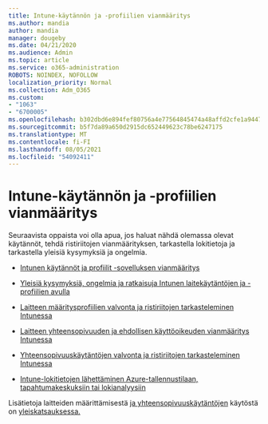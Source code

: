 ```yaml
---
title: Intune-käytännön ja -profiilien vianmääritys
ms.author: mandia
author: mandia
manager: dougeby
ms.date: 04/21/2020
ms.audience: Admin
ms.topic: article
ms.service: o365-administration
ROBOTS: NOINDEX, NOFOLLOW
localization_priority: Normal
ms.collection: Adm_O365
ms.custom:
- "1063"
- "6700005"
ms.openlocfilehash: b302dbd6e894fef80756a4e77564845474a48affd2cfe1a944765189395f8f6d
ms.sourcegitcommit: b5f7da89a650d2915dc652449623c78be6247175
ms.translationtype: MT
ms.contentlocale: fi-FI
ms.lasthandoff: 08/05/2021
ms.locfileid: "54092411"
---
```

# <a name="troubleshooting-intune-policy-and-profiles"></a>Intune-käytännön ja -profiilien vianmääritys

Seuraavista oppaista voi olla apua, jos haluat nähdä olemassa olevat käytännöt, tehdä ristiriitojen vianmäärityksen, tarkastella lokitietoja ja tarkastella yleisiä kysymyksiä ja ongelmia.

- [Intunen käytännöt ja profiilit -sovelluksen vianmääritys](https://docs.microsoft.com/mem/intune/configuration/troubleshoot-policies-in-microsoft-intune)

- [Yleisiä kysymyksiä, ongelmia ja ratkaisuja Intunen laitekäytäntöjen ja -profiilien avulla](https://docs.microsoft.com/intune/device-profile-troubleshoot)

- [Laitteen määritysprofiilien valvonta ja ristiriitojen tarkasteleminen Intunessa](https://docs.microsoft.com/intune/device-profile-monitor)

- [Laitteen yhteensopivuuden ja ehdollisen käyttöoikeuden vianmääritys Intunessa](https://docs.microsoft.com/intune/troubleshoot-conditional-access)

- [Yhteensopivuuskäytäntöjen valvonta ja ristiriitojen tarkasteleminen Intunessa](https://docs.microsoft.com/intune/compliance-policy-monitor)

- [Intune-lokitietojen lähettäminen Azure-tallennustilaan, tapahtumakeskuksiin tai lokianalyysiin](https://docs.microsoft.com/intune/review-logs-using-azure-monitor)

Lisätietoja laitteiden määrittämisestä [ja yhteensopivuuskäytäntöjen](https://docs.microsoft.com/intune/device-profiles) käytöstä on [yleiskatsauksessa.](https://docs.microsoft.com/intune/device-compliance-get-started)